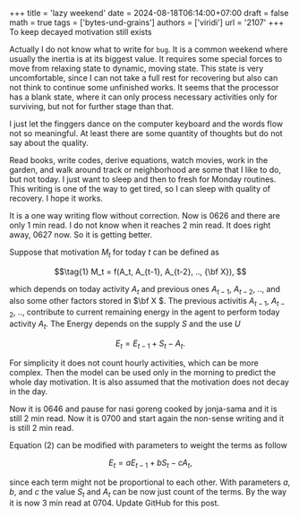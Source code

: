+++
title = 'lazy weekend'
date = 2024-08-18T06:14:00+07:00
draft = false
math = true
tags = ['bytes-und-grains']
authors = ['viridi']
url = '2107'
+++
To keep decayed motivation still exists<!--more-->

Actually I do not know what to write for `bug`. It is a common weekend where usually the inertia is at its biggest value. It requires some special forces to move from relaxing state to dynamic, moving state. This state is very uncomfortable, since I can not take a full rest for recovering but also can not think to continue some unfinished works. It seems that the processor has a blank state, where it can only process necessary activities only for surviving, but not for further stage than that.

I just let the finggers dance on the computer keyboard and the words flow not so meaningful. At least there are some quantity of thoughts but do not say about the quality.

Read books, write codes, derive equations, watch movies, work in the garden, and walk around track or neighborhood are some that I like to do, but not today. I just want to sleep and then to fresh for Monday routines. This writing is one of the way to get tired, so I can sleep with quality of recovery. I hope it works.

It is a one way writing flow without correction. Now is 0626 and there are only 1 min read. I do not know when it reaches 2 min read. It does right away, 0627 now. So it is getting better.

Suppose that motivation $M_t$ for today $t$ can be defined as

$$\tag{1}
M_t = f(A_t, A_{t-1}, A_{t-2}, .., {\bf X}), 
$$

which depends on today activity $A_t$ and previous ones $A_{t-1}$, $A_{t-2}$, .., and also some other factors stored in $\bf X $. The previous activitis $A_{t-1}$, $A_{t-2}$, .., contribute to current remaining energy in the agent to perform today activity $A_t$. The Energy depends on the supply $S$ and the use $U$

$$\tag{2}
E_t = E_{t-1} + S_t - A_t.
$$

For simplicity it does not count hourly activities, which can be more complex. Then the model can be used only in the morning to predict the whole day motivation. It is also assumed that the motivation does not decay in the day.

Now it is 0646 and pause for nasi goreng cooked by jonja-sama and it is still 2 min read. Now it is 0700 and start again the non-sense writing and it is still 2 min read.

Equation (2) can be modified with parameters to weight the terms as follow

$$\tag{3}
E_t = a E_{t-1} + b S_t - c A_t,
$$

since each term might not be proportional to each other. With parameters $a$, $b$, and $c$ the value $S_t$ and $A_t$ can be now just count of the terms. By the way it is now 3 min read at 0704. Update GitHub for this post.
